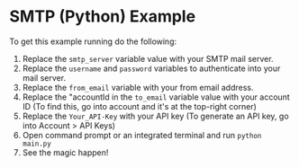 # SMTP (Python) Example
To get this example running do the following:

1. Replace the `smtp_server` variable value with your SMTP mail server.
2. Replace the `username` and `password` variables to authenticate into your mail server.
3. Replace the `from_email` variable with your from email address.
4. Replace the "accountId in the `to_email` variable value with your account ID (To find this, go into account and it's at the top-right corner)
5. Replace the `Your_API-Key` with your API key (To generate an API key, go into Account > API Keys)
6. Open command prompt or an integrated terminal and run `python main.py`
7. See the magic happen!